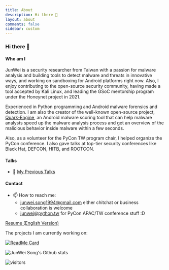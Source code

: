 ```yaml
---
title: About
description: Hi there 👋
layout: about
comments: false
sidebar: custom
---
```

### Hi there 👋

#### Who am I

JunWei is a security researcher from Taiwan with a passion for malware analysis and building tools to detect malware and threats in innovative ways, and working on sandboxing for Android platforms right now. Also, I enjoy contributing to the open-source security community, having made a tool accepted by Kali Linux, and leading the GSoC mentorship program under the Honeynet project in 2021.

Experienced in Python programming and Android malware forensics and detection. I am also the creator of the well-known open-source project, [Quark-Engine](https://github.com/quark-engine/quark-engine), an Android malware scoring tool that can help malware analysts speed up the malware analysis process and get an overview of the malicious behavior inside malware within a few seconds.

Also, as a volunteer for the PyCon TW program chair, I helped organize the PyCon conference. I also gave talks at top-tier security conferences like Black Hat, DEFCON, HITB, and ROOTCON.

#### Talks

- 🌱 [My Previous Talks](https://github.com/krnick/talks)

#### Contact

- 📫 How to reach me:
    - junwei.song1994@gmail.com either chitchat or business collaboration is welcome
    - junwei@python.tw for PyCon APAC/TW conference stuff :D

[Resume (English Version)](https://www.cakeresume.com/sungboss2004)

The projects I am currently working on:

[![ReadMe Card](https://github-readme-stats.vercel.app/api/pin/?username=malcube&repo=malcube)](https://github.com/malcube/malcube)

![JunWei Song's Github stats](https://github-readme-stats.vercel.app/api?username=krnick&theme=blue-green&show_icons=true)

![visitors](https://visitor-badge.laobi.icu/badge?page_id=krnick.krnick)



